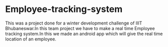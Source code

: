 # Employee-tracking-system
This was a project done for a winter development challenge of IIIT Bhubaneswar.In this team project we have to make a real time Employee tracking system.In this we made an android app which will give the real time location of an employee.
